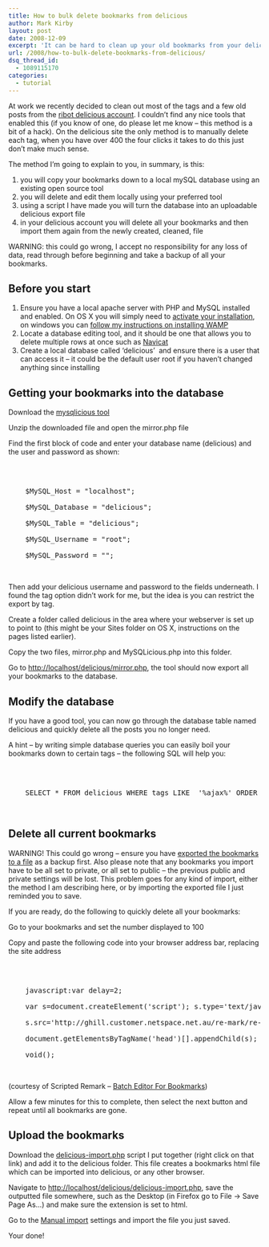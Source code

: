 ```yaml
---
title: How to bulk delete bookmarks from delicious
author: Mark Kirby
layout: post
date: 2008-12-09
excerpt: 'It can be hard to clean up your old bookmarks from your delicious account - if you have a large amount you want to get rid of, this provides a possible solution, although only for the more technical among you.'
url: /2008/how-to-bulk-delete-bookmarks-from-delicious/
dsq_thread_id:
  - 1089115170
categories:
  - tutorial
---
```

At work we recently decided to clean out most of the tags and a few old posts from the [ribot delicious account][1]. I couldn&#8217;t find any nice tools that enabled this (if you know of one, do please let me know &#8211; this method is a bit of a hack). On the delicious site the only method is to manually delete each tag, when you have over 400 the four clicks it takes to do this just don&#8217;t make much sense.

The method I&#8217;m going to explain to you, in summary, is this:

  1. you will copy your bookmarks down to a local mySQL database using an existing open source tool
  2. you will delete and edit them locally using your preferred tool
  3. using a script I have made you will turn the database into an uploadable delicious export file
  4. in your delicious account you will delete all your bookmarks and then import them again from the newly created, cleaned, file

WARNING: this could go wrong, I accept no responsibility for any loss of data, read through before beginning and take a backup of all your bookmarks.

## Before you start

  1. Ensure you have a local apache server with PHP and MySQL installed and enabled. On OS X you will simply need to [activate your installation][2], on windows you can [follow my instructions on installing WAMP][3][  
    ][3]
  2. Locate a database editing tool, and it should be one that allows you to delete multiple rows at once such as [Navicat][4]
  3. Create a local database called &#8216;delicious&#8217;  and ensure there is a user that can access it &#8211; it could be the default user root if you haven&#8217;t changed anything since installing

## Getting your bookmarks into the database

Download the [mysqlicious tool][5]

Unzip the downloaded file and open the mirror.php file

Find the first block of code and enter your database name (delicious) and the user and password as shown:

<pre><div class="codesnip-container" >
  <div class="php codesnip" style="font-family:monospace;">
    <span class="re0">$MySQL_Host</span> <span class="sy0">=</span> <span class="st0">"localhost"</span><span class="sy0">;</span><br />
    <span class="re0">$MySQL_Database</span> <span class="sy0">=</span> <span class="st0">"delicious"</span><span class="sy0">;</span><br />
    <span class="re0">$MySQL_Table</span> <span class="sy0">=</span> <span class="st0">"delicious"</span><span class="sy0">;</span><br />
    <span class="re0">$MySQL_Username</span> <span class="sy0">=</span> <span class="st0">"root"</span><span class="sy0">;</span><br />
    <span class="re0">$MySQL_Password</span> <span class="sy0">=</span> <span class="st0">""</span><span class="sy0">;</span>
  </div>
</div></pre>

Then add your delicious username and password to the fields underneath. I found the tag option didn&#8217;t work for me, but the idea is you can restrict the export by tag.

Create a folder called delicious in the area where your webserver is set up to point to (this might be your Sites folder on OS X, instructions on the pages listed earlier).

Copy the two files, mirror.php and MySQLicious.php into this folder.

Go to <http://localhost/delicious/mirror.php>, the tool should now export all your bookmarks to the database.

## Modify the database

If you have a good tool, you can now go through the database table named delicious and quickly delete all the posts you no longer need.

A hint &#8211; by writing simple database queries you can easily boil your bookmarks down to certain tags &#8211; the following SQL will help you:

<pre><div class="codesnip-container" >
  <div class="sql codesnip" style="font-family:monospace;">
    <span class="kw1">SELECT</span> <span class="sy0">*</span> <span class="kw1">FROM</span> delicious <span class="kw1">WHERE</span> tags <span class="kw1">LIKE</span>  <span class="st0">'%ajax%'</span> <span class="kw1">ORDER</span> <span class="kw1">BY</span> tags
  </div>
</div></pre>

## Delete all current bookmarks

WARNING! This could go wrong &#8211; ensure you have [exported the bookmarks to a file][6] as a backup first. Also please note that any bookmarks you import have to be all set to private, or all set to public &#8211; the previous public and private settings will be lost. This problem goes for any kind of import, either the method I am describing here, or by importing the exported file I just reminded you to save.

If you are ready, do the following to quickly delete all your bookmarks:

Go to your bookmarks and set the number displayed to 100

Copy and paste the following code into your browser address bar, replacing the site address

<pre><div class="codesnip-container" >
  <div class="javascript codesnip" style="font-family:monospace;">
    javascript<span class="sy0">:</span><span class="kw2">var</span> delay<span class="sy0">=</span><span class="nu0">2</span><span class="sy0">;</span><br />
    <span class="kw2">var</span> s<span class="sy0">=</span>document.<span class="me1">createElement</span><span class="br0">&#40;</span><span class="st0">'script'</span><span class="br0">&#41;</span><span class="sy0">;</span> s.<span class="me1">type</span><span class="sy0">=</span><span class="st0">'text/javascript'</span><span class="sy0">;</span><br />
    s.<span class="me1">src</span><span class="sy0">=</span><span class="st0">'http://ghill.customer.netspace.net.au/re-mark/re-mark-del-code.js'</span><span class="sy0">;</span><br />
    document.<span class="me1">getElementsByTagName</span><span class="br0">&#40;</span><span class="st0">'head'</span><span class="br0">&#41;</span><span class="br0">&#91;</span><span class="br0">&#93;</span>.<span class="me1">appendChild</span><span class="br0">&#40;</span>s<span class="br0">&#41;</span><span class="sy0">;</span><br />
    <span class="kw1">void</span><span class="br0">&#40;</span><span class="br0">&#41;</span><span class="sy0">;</span>
  </div>
</div></pre>

(courtesy of Scripted Remark &#8211; [Batch Editor For Bookmarks][7])

Allow a few minutes for this to complete, then select the next button and repeat until all bookmarks are gone.

## Upload the bookmarks

Download the [delicious-import.php][8] script I put together (right click on that link) and add it to the delicious folder. This file creates a bookmarks html file which can be imported into delicious, or any other browser.

Navigate to <http://localhost/delicious/delicious-import.php>, save the outputted file somewhere, such as the Desktop (in Firefox go to File -> Save Page As&#8230;) and make sure the extension is set to html.

Go to the [Manual import][9] settings and import the file you just saved.

Your done!

 [1]: http://delicious.com/ribot
 [2]: http://mark-kirby.co.uk/2007/set-up-php-5-apache-2-and-mysql-5-on-os-x-leopard/
 [3]: http://mark-kirby.co.uk/2008/how-to-create-a-local-copy-of-a-wordpress-site/
 [4]: http://www.navicat.com/
 [5]: http://code.google.com/p/mysqlicious/downloads/list
 [6]: https://secure.delicious.com/settings/bookmarks/export
 [7]: http://ghill.customer.netspace.net.au/re-mark/index.html
 [8]: http://mark-kirby.co.uk/wp-content/uploads/2008/12/delicious-import.php.zip
 [9]: https://secure.delicious.com/settings/bookmarks/import?manual=true